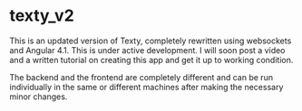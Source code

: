 # texty_v2

This is an updated version of Texty, completely rewritten using websockets and Angular 4.1. This is under active development. I will soon post a video and a written tutorial on creating this app and get it up to working condition.

The backend and the frontend are completely different and can be run individually in the same or different machines after making the necessary minor changes.
